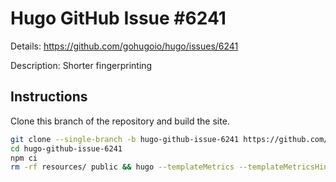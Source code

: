 # Hugo GitHub Issue #6241

Details: <https://github.com/gohugoio/hugo/issues/6241>

Description: Shorter fingerprinting

## Instructions

Clone this branch of the repository and build the site.

```bash
git clone --single-branch -b hugo-github-issue-6241 https://github.com/jmooring/hugo-testing hugo-github-issue-6241
cd hugo-github-issue-6241
npm ci
rm -rf resources/ public && hugo --templateMetrics --templateMetricsHints 
```
